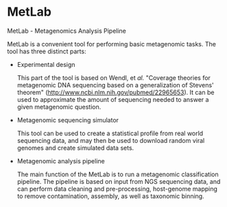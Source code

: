# MetLab
MetLab - Metagenomics Analysis Pipeline

MetLab is a convenient tool for performing basic metagenomic tasks.
The tool has three distinct parts:

  * Experimental design
    
    This part of the tool is based on Wendl, et _al._ "Coverage theories for 
    metagenomic DNA sequencing based on a generalization of Stevens' theorem"
    (http://www.ncbi.nlm.nih.gov/pubmed/22965653). It can be used to approximate
    the amount of sequencing needed to answer a given metagenomic question.
  
  * Metagenomic sequencing simulator
    
    This tool can be used to create a statistical profile from real world
    sequencing data, and may then be used to download random viral genomes and 
    create simulated data sets.
  
  * Metagenomic analysis pipeline
    
    The main function of the MetLab is to run a metagenomic classification 
    pipeline. The pipeline is based on input from NGS sequencing data, and 
    can perform data cleaning and pre-processing, host-genome mapping to 
    remove contamination, assembly, as well as taxonomic binning.
